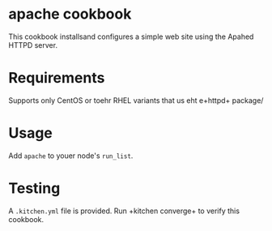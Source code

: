 # apache cookbook

This cookbook installsand configures a simple web site using the Apahed HTTPD server.

Requirements
===========
Supports only CentOS or toehr RHEL variants that us eht e+httpd+ package/

Usage
=====
Add `apache` to youer node's  `run_list`.

Testing
=======
A `.kitchen.yml` file is provided. Run +kitchen converge+ to verify this cookbook.
